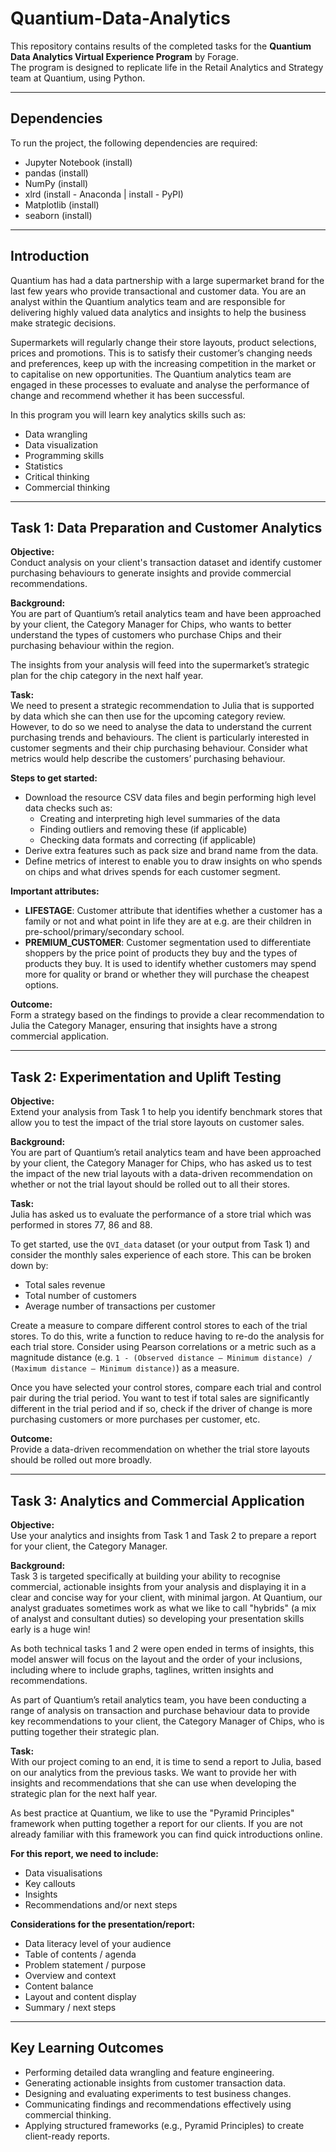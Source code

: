 # Quantium-Data-Analytics

This repository contains results of the completed tasks for the **Quantium Data Analytics Virtual Experience Program** by Forage.  
The program is designed to replicate life in the Retail Analytics and Strategy team at Quantium, using Python.

---

## Dependencies

To run the project, the following dependencies are required:

- Jupyter Notebook (install)  
- pandas (install)  
- NumPy (install)  
- xlrd (install - Anaconda | install - PyPI)  
- Matplotlib (install)  
- seaborn (install)  

---

## Introduction

Quantium has had a data partnership with a large supermarket brand for the last few years who provide transactional and customer data. You are an analyst within the Quantium analytics team and are responsible for delivering highly valued data analytics and insights to help the business make strategic decisions.

Supermarkets will regularly change their store layouts, product selections, prices and promotions. This is to satisfy their customer’s changing needs and preferences, keep up with the increasing competition in the market or to capitalise on new opportunities. The Quantium analytics team are engaged in these processes to evaluate and analyse the performance of change and recommend whether it has been successful.

In this program you will learn key analytics skills such as:

- Data wrangling  
- Data visualization  
- Programming skills  
- Statistics  
- Critical thinking  
- Commercial thinking  

---

## Task 1: Data Preparation and Customer Analytics

**Objective:**  
Conduct analysis on your client's transaction dataset and identify customer purchasing behaviours to generate insights and provide commercial recommendations.

**Background:**  
You are part of Quantium’s retail analytics team and have been approached by your client, the Category Manager for Chips, who wants to better understand the types of customers who purchase Chips and their purchasing behaviour within the region.

The insights from your analysis will feed into the supermarket’s strategic plan for the chip category in the next half year.

**Task:**  
We need to present a strategic recommendation to Julia that is supported by data which she can then use for the upcoming category review. However, to do so we need to analyse the data to understand the current purchasing trends and behaviours. The client is particularly interested in customer segments and their chip purchasing behaviour. Consider what metrics would help describe the customers’ purchasing behaviour.

**Steps to get started:**
- Download the resource CSV data files and begin performing high level data checks such as:
  - Creating and interpreting high level summaries of the data  
  - Finding outliers and removing these (if applicable)  
  - Checking data formats and correcting (if applicable)  
- Derive extra features such as pack size and brand name from the data.  
- Define metrics of interest to enable you to draw insights on who spends on chips and what drives spends for each customer segment.  

**Important attributes:**  
- **LIFESTAGE**: Customer attribute that identifies whether a customer has a family or not and what point in life they are at e.g. are their children in pre-school/primary/secondary school.  
- **PREMIUM_CUSTOMER**: Customer segmentation used to differentiate shoppers by the price point of products they buy and the types of products they buy. It is used to identify whether customers may spend more for quality or brand or whether they will purchase the cheapest options.  

**Outcome:**  
Form a strategy based on the findings to provide a clear recommendation to Julia the Category Manager, ensuring that insights have a strong commercial application.

---

## Task 2: Experimentation and Uplift Testing

**Objective:**  
Extend your analysis from Task 1 to help you identify benchmark stores that allow you to test the impact of the trial store layouts on customer sales.

**Background:**  
You are part of Quantium’s retail analytics team and have been approached by your client, the Category Manager for Chips, who has asked us to test the impact of the new trial layouts with a data-driven recommendation on whether or not the trial layout should be rolled out to all their stores.

**Task:**  
Julia has asked us to evaluate the performance of a store trial which was performed in stores 77, 86 and 88.  

To get started, use the `QVI_data` dataset (or your output from Task 1) and consider the monthly sales experience of each store. This can be broken down by:  

- Total sales revenue  
- Total number of customers  
- Average number of transactions per customer  

Create a measure to compare different control stores to each of the trial stores. To do this, write a function to reduce having to re-do the analysis for each trial store. Consider using Pearson correlations or a metric such as a magnitude distance (e.g. `1 - (Observed distance – Minimum distance) / (Maximum distance – Minimum distance)`) as a measure.  

Once you have selected your control stores, compare each trial and control pair during the trial period. You want to test if total sales are significantly different in the trial period and if so, check if the driver of change is more purchasing customers or more purchases per customer, etc.  

**Outcome:**  
Provide a data-driven recommendation on whether the trial store layouts should be rolled out more broadly.

---

## Task 3: Analytics and Commercial Application

**Objective:**  
Use your analytics and insights from Task 1 and Task 2 to prepare a report for your client, the Category Manager.

**Background:**  
Task 3 is targeted specifically at building your ability to recognise commercial, actionable insights from your analysis and displaying it in a clear and concise way for your client, with minimal jargon. At Quantium, our analyst graduates sometimes work as what we like to call "hybrids" (a mix of analyst and consultant duties) so developing your presentation skills early is a huge win!

As both technical tasks 1 and 2 were open ended in terms of insights, this model answer will focus on the layout and the order of your inclusions, including where to include graphs, taglines, written insights and recommendations.

As part of Quantium’s retail analytics team, you have been conducting a range of analysis on transaction and purchase behaviour data to provide key recommendations to your client, the Category Manager of Chips, who is putting together their strategic plan.

**Task:**  
With our project coming to an end, it is time to send a report to Julia, based on our analytics from the previous tasks. We want to provide her with insights and recommendations that she can use when developing the strategic plan for the next half year.

As best practice at Quantium, we like to use the "Pyramid Principles" framework when putting together a report for our clients. If you are not already familiar with this framework you can find quick introductions online.

**For this report, we need to include:**
- Data visualisations  
- Key callouts  
- Insights  
- Recommendations and/or next steps  

**Considerations for the presentation/report:**
- Data literacy level of your audience  
- Table of contents / agenda  
- Problem statement / purpose  
- Overview and context  
- Content balance  
- Layout and content display  
- Summary / next steps  

---

## Key Learning Outcomes

- Performing detailed data wrangling and feature engineering.  
- Generating actionable insights from customer transaction data.  
- Designing and evaluating experiments to test business changes.  
- Communicating findings and recommendations effectively using commercial thinking.  
- Applying structured frameworks (e.g., Pyramid Principles) to create client-ready reports.  

